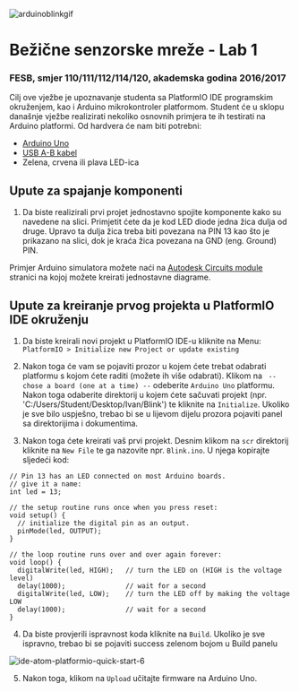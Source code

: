 ![arduinoblinkgif](https://cloud.githubusercontent.com/assets/8695815/23480241/8e5f41e0-fec7-11e6-8439-0f596aec5f54.gif)


# Bežične senzorske mreže - Lab 1

### FESB, smjer 110/111/112/114/120, akademska godina 2016/2017

Cilj ove vježbe je upoznavanje studenta sa PlatformIO IDE programskim okruženjem, kao i Arduino mikrokontroler platformom. Student će u sklopu današnje vježbe realizirati nekoliko osnovnih primjera te ih testirati na Arduino platformi. Od hardvera će nam biti potrebni:
- [Arduino Uno](https://www.adafruit.com/products/50)
- [USB A-B kabel](https://www.adafruit.com/products/62)
- Zelena, crvena ili plava LED-ica

## Upute za spajanje komponenti

1. Da biste realizirali prvi projet jednostavno spojite komponente kako su navedene na slici. Primjetit ćete da je kod LED diode jedna žica dulja od druge. Upravo ta dulja žica treba biti povezana na PIN 13 kao što je prikazano na slici, dok je kraća žica povezana na GND (eng. Ground) PIN.


Primjer Arduino simulatora možete naći na [Autodesk Circuits module](https://circuits.io/circuits/4142024-simple-blink) stranici na kojoj možete kreirati jednostavne diagrame.

## Upute za kreiranje prvog projekta u PlatformIO IDE okruženju

1. Da biste kreirali novi projekt u PlatformIO IDE-u kliknite na Menu: ``PlatformIO > Initialize new Project or update existing``

2. Nakon toga će vam se pojaviti prozor u kojem ćete trebat odabrati platformu s kojom ćete raditi (možete ih više odabrati). Klikom na `` -- chose a board (one at a time) --`` odeberite `Arduino Uno` platformu. Nakon toga odaberite direktorij u kojem ćete sačuvati projekt (npr. 'C:/Users/Student/Desktop/Ivan/Blink') te kliknite na `Initialize`. Ukoliko je sve bilo uspješno, trebao bi se u lijevom dijelu prozora pojaviti panel sa direktorijima i dokumentima.

3. Nakon toga ćete kreirati vaš prvi projekt. Desnim klikom na `scr` direktorij kliknite na `New File` te ga nazovite npr. `Blink.ino`. U njega kopirajte sljedeći kod:

```arduino
// Pin 13 has an LED connected on most Arduino boards.
// give it a name:
int led = 13;

// the setup routine runs once when you press reset:
void setup() {
  // initialize the digital pin as an output.
  pinMode(led, OUTPUT);
}

// the loop routine runs over and over again forever:
void loop() {
  digitalWrite(led, HIGH);   // turn the LED on (HIGH is the voltage level)
  delay(1000);               // wait for a second
  digitalWrite(led, LOW);    // turn the LED off by making the voltage LOW
  delay(1000);               // wait for a second
}
```

4. Da biste provjerili ispravnost koda kliknite na `Build`. Ukoliko je sve ispravno, trebao bi se pojaviti success zelenom bojom u Build panelu

![ide-atom-platformio-quick-start-6](https://cloud.githubusercontent.com/assets/8695815/23480154/3a024bba-fec7-11e6-8604-65a1bb82c856.png)

5. Nakon toga, klikom na `Upload` učitajte firmware na Arduino Uno.



